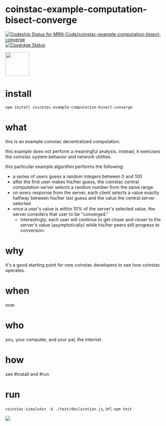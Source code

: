 # coinstac-example-computation-bisect-converge

[ ![Codeship Status for MRN-Code/coinstac-example-computation-bisect-converge](https://codeship.com/projects/a584c7c0-f9f6-0133-2f5f-124ad23604b3/status?branch=master)](https://codeship.com/projects/151444) [![Coverage Status](https://coveralls.io/repos/github/MRN-Code/coinstac-example-computation-bisect-converge/badge.svg?branch=master)](https://coveralls.io/github/MRN-Code/coinstac-example-computation-bisect-converge?branch=master)

<img src="https://raw.githubusercontent.com/MRN-Code/coinstac-common/master/img/coinstac.png" height="75px" />

# install

`npm install coinstac-example-computation-bisect-converge`

# what

this is an example coinstac decentralized computation.

this example does not perform a meaningful analysis.  instead, it exercises the coinstac system behavior and network utilities.

this particular example algorithm performs the following:

- a series of users guess a random integers between 0 and 100
- after the first user makes his/her guess, the coinstac central computation server selects a random number from the same range
- on every response from the server, each client selects a value exactly halfway between his/her last guess and the value the central server selected
- once a user's value is within 10% of the server's selected value, the server considers that user to be "converged."
  - interestingly, each user will continue to get closer and closer to the server's value (asymptotically) while his/her peers still progress to conversion.

# why

it's a good starting point for new coinstac developers to see how coinstac operates.

# when

now.

# who

you, your computer, and your pal, the internet.

# how

see #install and #run

# run

`coinstac-simulator -d ./test/declaration.js`, or!, `npm test`

<img src="https://raw.githubusercontent.com/MRN-Code/coinstac-simulator/master/media/demo-capture.gif" />

